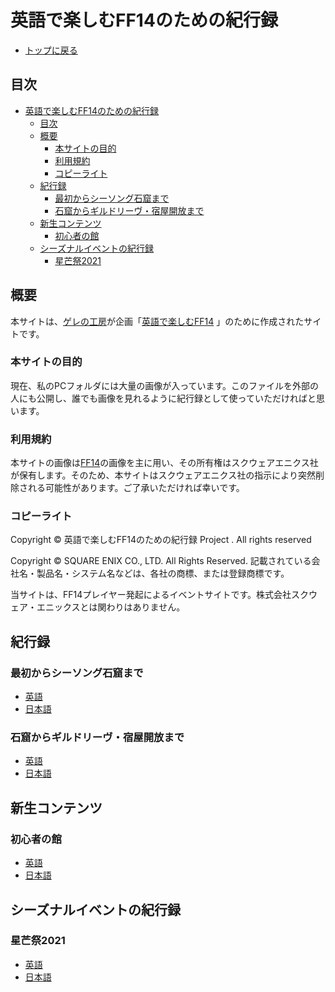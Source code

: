 # 英語で楽しむFF14のための紀行録
- [トップに戻る](../index.html)

## 目次
- [英語で楽しむFF14のための紀行録](#英語で楽しむff14のための紀行録)
  - [目次](#目次)
  - [概要](#概要)
    - [本サイトの目的](#本サイトの目的)
    - [利用規約](#利用規約)
    - [コピーライト](#コピーライト)
  - [紀行録](#紀行録)
    - [最初からシーソング石窟まで](#最初からシーソング石窟まで)
    - [石窟からギルドリーヴ・宿屋開放まで](#石窟からギルドリーヴ宿屋開放まで)
  - [新生コンテンツ](#新生コンテンツ)
    - [初心者の館](#初心者の館)
  - [シーズナルイベントの紀行録](#シーズナルイベントの紀行録)
    - [星芒祭2021](#星芒祭2021)

## 概要
本サイトは、[ゲレの工房](https://blog.gelehrte.com/)が企画「[英語で楽しむFF14](https://blog.gelehrte.com/archive/category/%E8%8B%B1%E8%AA%9E%E3%81%A7%E6%A5%BD%E3%81%97%E3%82%80FF14) 」のために作成されたサイトです。

### 本サイトの目的
現在、私のPCフォルダには大量の画像が入っています。このファイルを外部の人にも公開し、誰でも画像を見れるように紀行録として使っていただければと思います。

### 利用規約
本サイトの画像は[FF14](https://jp.finalfantasyxiv.com/)の画像を主に用い、その所有権はスクウェアエニクス社が保有します。そのため、本サイトはスクウェアエニクス社の指示により突然削除される可能性があります。ご了承いただければ幸いです。

### コピーライト
Copyright © 英語で楽しむFF14のための紀行録 Project . All rights reserved

Copyright © SQUARE ENIX CO., LTD. All Rights Reserved.
記載されている会社名・製品名・システム名などは、各社の商標、または登録商標です。

当サイトは、FF14プレイヤー発起によるイベントサイトです。株式会社スクウェア・エニックスとは関わりはありません。

## 紀行録
### 最初からシーソング石窟まで
- [英語](step1/index_e.html)
- [日本語](step1/index_j.html)

### 石窟からギルドリーヴ・宿屋開放まで
- [英語](step2/index_e.html)
- [日本語](step2/index_j.html)

## 新生コンテンツ
### 初心者の館
- [英語](contents/a_realm_reborn/the_Hall_of_the_Novice/index_e.html)
- [日本語](contents/a_realm_reborn/the_Hall_of_the_Novice/index_j.html)

## シーズナルイベントの紀行録
### 星芒祭2021
- [英語](special/2021/The_Starlight_Celebration/index_e.html)
- [日本語](special/2021/The_Starlight_Celebration/index_j.html)